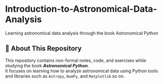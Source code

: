 # Introduction-to-Astronomical-Data-Analysis
Learning astronomical data analysis through the book Astronomical Python


## 📘 About This Repository

This repository contains non-formal notes, code, and exercises while studying the book **_Astronomical Python_**.  
It focuses on learning how to analyze astronomical data using Python tools and libraries such as `Astropy`, `NumPy`, and `Matplotlib` so on.


